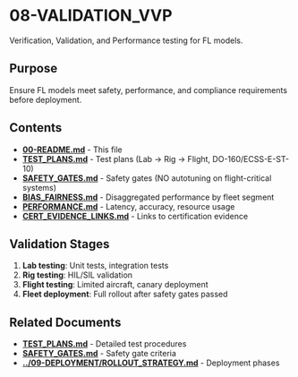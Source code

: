 # 08-VALIDATION_VVP

Verification, Validation, and Performance testing for FL models.

## Purpose

Ensure FL models meet safety, performance, and compliance requirements before deployment.

## Contents

- [**00-README.md**](00-README.md) - This file
- [**TEST_PLANS.md**](TEST_PLANS.md) - Test plans (Lab → Rig → Flight, DO-160/ECSS-E-ST-10)
- [**SAFETY_GATES.md**](SAFETY_GATES.md) - Safety gates (NO autotuning on flight-critical systems)
- [**BIAS_FAIRNESS.md**](BIAS_FAIRNESS.md) - Disaggregated performance by fleet segment
- [**PERFORMANCE.md**](PERFORMANCE.md) - Latency, accuracy, resource usage
- [**CERT_EVIDENCE_LINKS.md**](CERT_EVIDENCE_LINKS.md) - Links to certification evidence

## Validation Stages

1. **Lab testing**: Unit tests, integration tests
2. **Rig testing**: HIL/SIL validation
3. **Flight testing**: Limited aircraft, canary deployment
4. **Fleet deployment**: Full rollout after safety gates passed

## Related Documents

- [**TEST_PLANS.md**](TEST_PLANS.md) - Detailed test procedures
- [**SAFETY_GATES.md**](SAFETY_GATES.md) - Safety gate criteria
- [**../09-DEPLOYMENT/ROLLOUT_STRATEGY.md**](../09-DEPLOYMENT/ROLLOUT_STRATEGY.md) - Deployment phases
